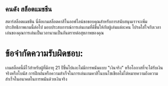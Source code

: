 ## คนดัง สล็อตแมชชีน

สตาร์สล็อตแมชชีน
นี่คือเกมสล็อตคาสิโนออฟไลน์ขอขอบคุณสำหรับการสนับสนุนเราจะเพิ่มประสิทธิภาพเกมนี้ต่อไป มอบประสบการณ์การเล่นเกมที่ดีขึ้นให้กับผู้เล่นแต่ละคน โปรดใส่ใจกับเวลาเล่นของคุณการเล่นเป็นเวลานานเป็นอันตรายต่อสุขภาพของคุณ

# ข้อจำกัดความรับผิดชอบ:
เกมสล็อตนี้มีไว้สำหรับผู้ที่มีอายุ 21 ปีขึ้นไปและไม่มีการพนันแบบ "เงินจริง" หรือโอกาสที่จะได้รับเงินจริงหรือโบนัส การฝึกฝนหรือความสำเร็จในการเล่นเกมคาสิโนบนโซเชียลไม่ได้หมายความถึงความสำเร็จในอนาคตในการพนันด้วยเงินจริง
